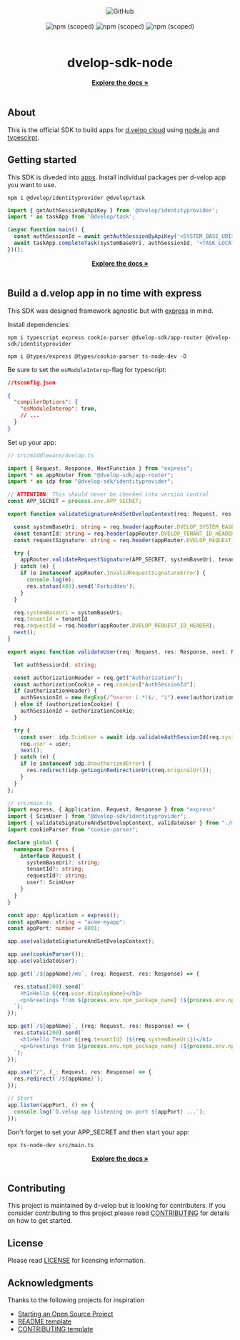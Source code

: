 <div align="center">
  <img alt="GitHub" src="https://img.shields.io/github/license/d-velop/dvelop-sdk-node?style=for-the-badge">
</div>

</br>

<div align="center">
  <img alt="npm (scoped)" src="https://img.shields.io/npm/v/@dvelop-sdk/app-router?label=app-router&style=for-the-badge">
  <img alt="npm (scoped)" src="https://img.shields.io/npm/v/@dvelop-sdk/identityprovider?label=identityprovider&style=for-the-badge">
  <img alt="npm (scoped)" src="https://img.shields.io/npm/v/@dvelop-sdk/task?label=task&style=for-the-badge">
  </div>
</div>

</br>

<div align="center">
  <h1>dvelop-sdk-node</h1>
  <a href="https://d-velop.github.io/dvelop-sdk-node/modules.html"><strong>Explore the docs »</strong></a>
</div>

</br>

## About

This is the official SDK to build apps for [d.velop cloud](https://www.d-velop.de/cloud/) using
[node.js](https://nodejs.org/en/) and [typescirpt](https://www.typescriptlang.org/).


## Getting started

This SDK is diveded into [apps](https://developer.d-velop.de/dev/de/explore-the-apps). Install individual packages per d-velop app you want to use.
```
npm i @dvelop/identityprovider @dvelop/task
```
``` typescript
import { getAuthSessionByApiKey } from '@dvelop/identityprovider';
import * as taskApp from '@dvelop/task';

(async function main() {
  const authSessionId = await getAuthSessionByApiKey('<SYSTEM_BASE_URI>', '<API_KEY>');
  await taskApp.completeTask(systemBaseUri, authSessionId, '<TASK_LOCATION>');
})();
```

<div align="center">
  <a href="https://d-velop.github.io/dvelop-sdk-node/modules.html"><strong>Explore the docs »</strong></a>
</div>
</br>

## Build a d.velop app in no time with express

This SDK was designed framework agnostic but with [express](https://www.npmjs.com/package/express) in mind.

Install dependencies:
```
npm i typescript express cookie-parser @dvelop-sdk/app-router @dvelop-sdk/identityprovider
```
```
npm i @types/express @types/cookie-parser ts-node-dev -D
```
Be sure to set the ```esModuleInterop```-flag for typescript:
```json
//tsconfig.json

{
  "compilerOptions": {
    "esModuleInterop": true,
    // ...
  }
}
```

Set up your app:
```typescript
// src/middleware/dvelop.ts

import { Request, Response, NextFunction } from "express";
import * as appRouter from "@dvelop-sdk/app-router";
import * as idp from "@dvelop-sdk/identityprovider";

// ATTENTION: This should never be checked into version control
const APP_SECRET = process.env.APP_SECRET;

export function validateSignatureAndSetDvelopContext(req: Request, res: Response, next: NextFunction) {

  const systemBaseUri: string = req.header(appRouter.DVELOP_SYSTEM_BASE_URI_HEADER);
  const tenantId: string = req.header(appRouter.DVELOP_TENANT_ID_HEADER);
  const requestSignature: string = req.header(appRouter.DVELOP_REQUEST_SIGNATURE_HEADER);

  try {
    appRouter.validateRequestSignature(APP_SECRET, systemBaseUri, tenantId, requestSignature);
  } catch (e) {
    if (e instanceof appRouter.InvalidRequestSignatureError) {
      console.log(e);
      res.status(403).send('Forbidden');
    }
  }

  req.systemBaseUri = systemBaseUri;
  req.tenantId = tenantId
  req.requestId = req.header(appRouter.DVELOP_REQUEST_ID_HEADER);
  next();
}

export async function validateUser(req: Request, res: Response, next: NextFunction) {

  let authSessionId: string;

  const authorizationHeader = req.get("Authorization");
  const authorizationCookie = req.cookies["AuthSessionId"];
  if (authorizationHeader) {
    authSessionId = new RegExp(/^bearer (.*)$/, "i").exec(authorizationHeader)[1];
  } else if (authorizationCookie) {
    authSessionId = authorizationCookie;
  }

  try {
    const user: idp.ScimUser = await idp.validateAuthSessionId(req.systemBaseUri, authSessionId);
    req.user = user;
    next();
  } catch (e) {
    if (e instanceof idp.UnauthorizedError) {
      res.redirect(idp.getLoginRedirectionUri(req.originalUrl));
    }
  }
};
```

```typescript
// src/main.ts
import express, { Application, Request, Response } from "express"
import { ScimUser } from "@dvelop-sdk/identityprovider";
import { validateSignatureAndSetDvelopContext, validateUser } from "./middleware/dvelop";
import cookieParser from "cookie-parser";

declare global {
  namespace Express {
    interface Request {
      systemBaseUri?: string;
      tenantId?: string;
      requestId?: string;
      user?: ScimUser
    }
  }
}

const app: Application = express();
const appName: string = "acme-myapp";
const appPort: number = 8001;

app.use(validateSignatureAndSetDvelopContext);

app.use(cookieParser());
app.use(validateUser);

app.get(`/${appName}/me`, (req: Request, res: Response) => {

  res.status(200).send(`
    <h1>Hello ${req.user.displayName}</h1>
    <p>Greetings from ${process.env.npm_package_name} (${process.env.npm_package_version})!</p>
  `);
});

app.get(`/${appName}`, (req: Request, res: Response) => {
  res.status(200).send(`
    <h1>Hello Tenant ${req.tenantId} (${req.systemBaseUri})</h1>
    <p>Greetings from ${process.env.npm_package_name} (${process.env.npm_package_version})!</p>
  `);
});

app.use("/", (_: Request, res: Response) => {
  res.redirect(`/${appName}`);
});

// Start
app.listen(appPort, () => {
  console.log(`D.velop app listening on port ${appPort} ...`);
});
```


Don't forget to set your APP_SECRET and then start your app:
```
npx ts-node-dev src/main.ts
```

<div align="center">
  <a href="https://d-velop.github.io/dvelop-sdk-node/modules.html"><strong>Explore the docs »</strong></a>
</div>

</br>

## Contributing
This project is maintained by d-velop but is looking for contributers. If you consider contributing to this project please read [CONTRIBUTING](CONTRIBUTING.md) for details on how to get started.


## License
Please read [LICENSE](LICENSE) for licensing information.

## Acknowledgments
Thanks to the following projects for inspiration

* [Starting an Open Source Project](https://opensource.guide/starting-a-project/)
* [README template](https://gist.github.com/PurpleBooth/109311bb0361f32d87a2)
* [CONTRIBUTING template](https://github.com/nayafia/contributing-template/blob/master/CONTRIBUTING-template.md)